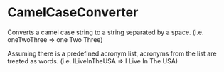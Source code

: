 # CamelCaseConverter

Converts a camel case string to a string separated by a space. (i.e. oneTwoThree => one Two Three)

Assuming there is a predefined acronym list, acronyms from the list are treated as words. (i.e. ILiveInTheUSA => I Live In The USA)

